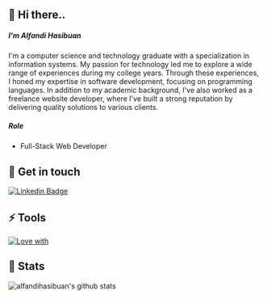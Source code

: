 ## 👋 Hi there..
##### I'm Alfandi Hasibuan
I'm a computer science and technology graduate with a specialization in information systems. My passion for technology led me to explore a wide range of experiences during my college years. Through these experiences, I honed my expertise in software development, focusing on programming languages. In addition to my academic background, I've also worked as a freelance website developer, where I've built a strong reputation by delivering quality solutions to various clients.

##### Role
- Full-Stack Web Developer

## 💬 Get in touch
[![Linkedin Badge](https://img.shields.io/badge/-LinkedIn-blue?style=for-the-badge&logo=Linkedin&&target=_blanklogoColor=white&link=https://www.linkedin.com/in/alfandihasibuan/)](https://www.linkedin.com/in/alfandihasibuan/)


<!--
**alfandihasibuan/alfandihasibuan** is a ✨ _special_ ✨ repository because its `README.md` (this file) appears on your GitHub profile.

Here are some ideas to get you started:

- 🔭 I’m currently working on ...
- 🌱 I’m currently learning ...
- 👯 I’m looking to collaborate on ...
- 🤔 I’m looking for help with ...
- 💬 Ask me about ...
- 📫 How to reach me: ...
- 😄 Pronouns: ...
- ⚡ Fun fact: ...
-->
## ⚡ Tools
[![Love with](https://skillicons.dev/icons?i=vscode,laravel,js,flutter,jquery,py,postman,figma,css)](https://github.com/alfandihasibuan)


## 🌱 Stats
![alfandihasibuan's github stats](https://github-readme-stats.vercel.app/api?username=alfandihasibuan&show_icons=true&hide=contribs,prs&cache_seconds=86400&theme=holi)

<!--
### You can support me here!
Thanks for the coffee
<a href="https://trakteer.id/alfandihasibuan" target="_blank"><img id="wse-buttons-preview" src="https://cdn.trakteer.id/images/embed/trbtn-red-1.png?date=18-11-2023" height="40" style="border:0px;height:40px;" alt="Trakteer Saya"></a>
-->
